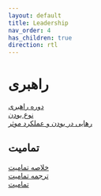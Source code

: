 ```yaml
---
layout: default
title: Leadership
nav_order: 4
has_children: true
direction: rtl
---
```


# راهبری
[دوره راهبری](/assets/SSRN-id3081564.pdf)\
[نوع بودن](/assets/speaking-being-werner-erhard-martin-heidegger-and-a-new-possibility-of-being-human-retail-pdfnbsped-1119549906-978-1119549901_compress%20(1).pdf)\
[رهایی در بودن و عملکرد موثر](/assets/Free-to-Be-and-Effective-Action.pdf)

## تمامیت
[خلاصه تمامیت](/assets/SSRN-id1511274.pdf)\
[ترجمه تمامیت](/assets/integrity.pdf)\
[تمامیت](/assets/SSRN-id920625.pdf)
